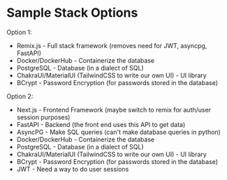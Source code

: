 # Sample Stack Options

Option 1: 

- Remix.js - Full stack framework (removes need for JWT, asyncpg, FastAPI)
- Docker/DockerHub - Containerize the database
- PostgreSQL - Database (in a dialect of SQL)
- ChakraUI/MaterialUI (TailwindCSS to write our own UI) - UI library
- BCrypt - Password Encryption (for passwords stored in the database)

Option 2: 

- Next.js - Frontend Framework (maybe switch to remix for auth/user session purposes)
- FastAPI - Backend (the front end uses this API to get data)
- AsyncPG - Make SQL queries (can't make database queries in python)
- Docker/DockerHub - Containerize the database
- PostgreSQL - Database (in a dialect of SQL)
- ChakraUI/MaterialUI (TailwindCSS to write our own UI) - UI library
- BCrypt - Password Encryption (for passwords stored in the database)
- JWT - Need a way to do user sessions
